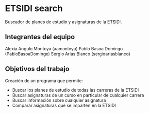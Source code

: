 # ETSIDI search

Buscador de planes de estudio y asignaturas de la ETSIDI.

## Integrantes del equipo

Alexia Angulo Montoya (aamontoya)
Pablo Basoa Domingo (PabloBasoaDomingo)
Sergio Arias Blanco (sergioariasblanco)

## Objetivos del trabajo
Creación de un programa que permite:
- Buscar los planes de estudio de todas las carreras de la ETSIDI
- Buscar asignaturas de un curso en particular de cualquier carrera
- Buscar información sobre cualquier asignatura 
- Comparar asignaturas que se imparten en la ETSIDI
